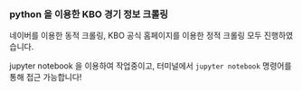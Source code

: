 ### python 을 이용한 KBO 경기 정보 크롤링

네이버를 이용한 동적 크롤링, KBO 공식 홈페이지를 이용한 정적 크롤링 모두 진행하였습니다.

jupyter notebook 을 이용하여 작업중이고, 터미널에서 `jupyter notebook` 명령어를 통해 접근 가능합니다!
